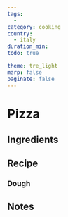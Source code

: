 ```yaml
---
tags:
  - 
category: cooking
country:
  - italy
duration_min:
todo: true

theme: tre_light
marp: false
paginate: false
---
```


# Pizza

## Ingredients

## Recipe

### Dough


## Notes

